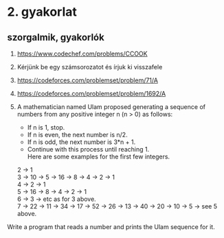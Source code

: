 # 2. gyakorlat

## szorgalmik, gyakorlók
1. https://www.codechef.com/problems/CCOOK
2. Kérjünk be egy számsorozatot és írjuk ki visszafele
3. https://codeforces.com/problemset/problem/71/A
4. https://codeforces.com/problemset/problem/1692/A
5. A mathematician named Ulam proposed generating a sequence of numbers from any positive integer n (n > 0) as follows:
   
      - If n is 1, stop.
      - If n is even, the next number is n/2.
      - If n is odd, the next number is 3*n + 1.
      - Continue with this process until reaching 1.   
 Here are some examples for the first few integers.

   2 ->  1   
   3 -> 10 ->  5 -> 16 ->  8 ->  4 ->  2 ->  1   
   4 ->  2 ->  1   
   5 -> 16 ->  8 ->  4 ->  2 ->  1   
   6 ->  3 -> etc as for 3 above.   
   7 -> 22 -> 11 -> 34 -> 17 -> 52 -> 26 -> 13 -> 40 -> 20 -> 10 -> 5 -> see 5 above.   
   
Write a program that reads a number and prints the Ulam sequence for it.
 
